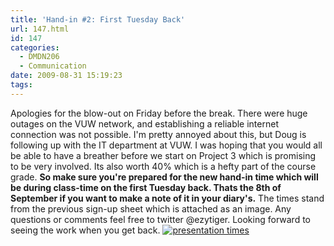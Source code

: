 ```yaml
---
title: 'Hand-in #2: First Tuesday Back'
url: 147.html
id: 147
categories:
  - DMDN206
  - Communication
date: 2009-08-31 15:19:23
tags:
---
```


Apologies for the blow-out on Friday before the break. There were huge outages on the VUW network, and establishing a reliable internet connection was not possible. I'm pretty annoyed about this, but Doug is following up with the IT department at VUW. I was hoping that you would all be able to have a breather before we start on Project 3 which is promising to be very involved. Its also worth 40% which is a hefty part of the course grade. **So make sure you're prepared for the new hand-in time which will be during class-time on the first Tuesday back. Thats the 8th of September if you want to make a note of it in your diary's.** The times stand from the previous sign-up sheet which is attached as an image. Any questions or comments feel free to twitter @ezytiger. Looking forward to seeing the work when you get back. [![presentation times](http://blogs.mediazone.co.nz/2009-dmdn206/files/2009/08/imag0091.jpg)](http://blogs.mediazone.co.nz/2009-dmdn206/files/2009/08/imag0091.jpg)